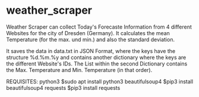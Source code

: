 # weather_scraper
Weather Scraper can collect Today's Forecaste Information from 4 different Websites for the city of Dresden (Germany). 
It calculates the mean Temperature (for the max. und min.) and also the standard deviation.

It saves the data in data.txt in JSON Format, where the keys have the structure %d.%m.%y and contains another dictionary where
the keys are the different Website's IDs. The List within the second Dictionary contains the Max. Temperature and
Min. Temperature (in that order).

REQUISITES:
python3
  $sudo apt install python3
beautifulsoup4
  $pip3 install beautifulsoup4
requests
  $pip3 install requests
